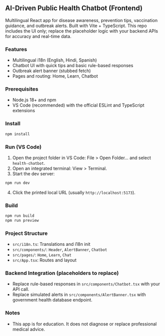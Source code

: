 ## AI-Driven Public Health Chatbot (Frontend)

Multilingual React app for disease awareness, prevention tips, vaccination guidance, and outbreak alerts. Built with Vite + TypeScript. This repo includes the UI only; replace the placeholder logic with your backend APIs for accuracy and real-time data.

### Features
- Multilingual i18n (English, Hindi, Spanish)
- Chatbot UI with quick tips and basic rule-based responses
- Outbreak alert banner (stubbed fetch)
- Pages and routing: Home, Learn, Chatbot

### Prerequisites
- Node.js 18+ and npm
- VS Code (recommended) with the official ESLint and TypeScript extensions

### Install
```bash
npm install
```

### Run (VS Code)
1. Open the project folder in VS Code: File > Open Folder… and select `health-chatbot`.
2. Open an integrated terminal: View > Terminal.
3. Start the dev server:
```bash
npm run dev
```
4. Click the printed local URL (usually `http://localhost:5173`).

### Build
```bash
npm run build
npm run preview
```

### Project Structure
- `src/i18n.ts`: Translations and i18n init
- `src/components/`: `Header`, `AlertBanner`, `Chatbot`
- `src/pages/`: `Home`, `Learn`, `Chat`
- `src/App.tsx`: Routes and layout

### Backend Integration (placeholders to replace)
- Replace rule-based responses in `src/components/Chatbot.tsx` with your API call.
- Replace simulated alerts in `src/components/AlertBanner.tsx` with government health database endpoint.

### Notes
- This app is for education. It does not diagnose or replace professional medical advice.
